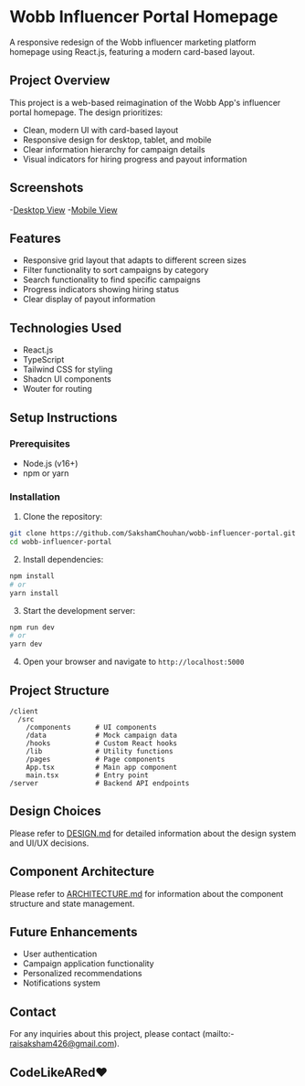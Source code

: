 # Wobb Influencer Portal Homepage

A responsive redesign of the Wobb influencer marketing platform homepage using React.js, featuring a modern card-based layout.

## Project Overview

This project is a web-based reimagination of the Wobb App's influencer portal homepage. The design prioritizes:

- Clean, modern UI with card-based layout
- Responsive design for desktop, tablet, and mobile
- Clear information hierarchy for campaign details
- Visual indicators for hiring progress and payout information

## Screenshots

-[Desktop View](https://imgur.com/a/desktop-view-LFvjkAa)
-[Mobile View](https://imgur.com/a/qbrWist)

## Features

- Responsive grid layout that adapts to different screen sizes
- Filter functionality to sort campaigns by category
- Search functionality to find specific campaigns
- Progress indicators showing hiring status
- Clear display of payout information

## Technologies Used

- React.js
- TypeScript
- Tailwind CSS for styling
- Shadcn UI components
- Wouter for routing

## Setup Instructions

### Prerequisites

- Node.js (v16+)
- npm or yarn

### Installation

1. Clone the repository:
```bash
git clone https://github.com/SakshamChouhan/wobb-influencer-portal.git
cd wobb-influencer-portal
```

2. Install dependencies:
```bash
npm install
# or
yarn install
```

3. Start the development server:
```bash
npm run dev
# or
yarn dev
```

4. Open your browser and navigate to `http://localhost:5000`

## Project Structure

```
/client
  /src
    /components      # UI components
    /data            # Mock campaign data
    /hooks           # Custom React hooks
    /lib             # Utility functions
    /pages           # Page components
    App.tsx          # Main app component
    main.tsx         # Entry point
/server              # Backend API endpoints
```

## Design Choices

Please refer to [DESIGN.md](DESIGN.md) for detailed information about the design system and UI/UX decisions.

## Component Architecture

Please refer to [ARCHITECTURE.md](ARCHITECTURE.md) for information about the component structure and state management.

## Future Enhancements

- User authentication
- Campaign application functionality
- Personalized recommendations
- Notifications system

## Contact

For any inquiries about this project, please contact (mailto:- raisaksham426@gmail.com).

## CodeLikeARed❤️
